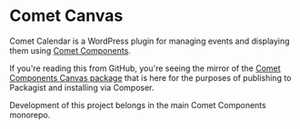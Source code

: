 # Comet Canvas

Comet Calendar is a WordPress plugin for managing events and displaying them using [Comet Components](https://cometcomponents.io).

If you're reading this from GitHub, you're seeing the mirror of the [Comet Components Canvas package](https://github.com/doubleedesign/comet-components/tree/master/packages/comet-canvas) that is here for the purposes of publishing to Packagist and installing via Composer.

Development of this project belongs in the main Comet Components monorepo.
